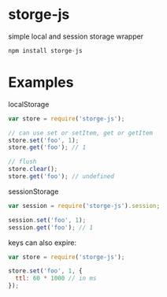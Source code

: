 storge-js
=========

simple local and session storage wrapper

```js
npm install storge-js
```

Examples
=========

localStorage
```js
var store = require('storge-js');

// can use set or setItem, get or getItem
store.set('foo', 1);
store.get('foo'); // 1

// flush
store.clear();
store.get('foo'); // undefined
```

sessionStorage
```js
var session = require('storge-js').session;

session.set('foo', 1);
session.get('foo'); // 1
```

keys can also expire:
```js
var store = require('storge-js');

store.set('foo', 1, {
  ttl: 60 * 1000 // in ms
});
```
